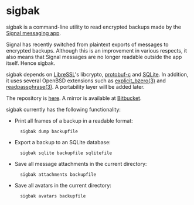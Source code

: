 sigbak
======

sigbak is a command-line utility to read encrypted backups made by the [Signal
messaging app][1].

Signal has recently switched from plaintext exports of messages to encrypted
backups. Although this is an improvement in various respects, it also means
that Signal messages are no longer readable outside the app itself. Hence
sigbak.

sigbak depends on [LibreSSL][2]'s libcrypto, [protobuf-c][3] and [SQLite][4].
In addition, it uses several OpenBSD extensions such as [explicit\_bzero(3)][5]
and [readpassphrase(3)][6]. A portability layer will be added later.

The repository is [here][7]. A mirror is available at [Bitbucket][8].

sigbak currently has the following functionality:

* Print all frames of a backup in a readable format:

    	sigbak dump backupfile

* Export a backup to an SQLite database:

    	sigbak sqlite backupfile sqlitefile

* Save all message attachments in the current directory:

    	sigbak attachments backupfile

* Save all avatars in the current directory:

    	sigbak avatars backupfile

[1]: https://www.signal.org/
[2]: https://www.libressl.org/
[3]: https://github.com/protobuf-c/protobuf-c
[4]: https://www.sqlite.org/
[5]: https://man.openbsd.org/explicit_bzero
[6]: https://man.openbsd.org/readpassphrase
[7]: https://www.kariliq.nl/hg/sigbak
[8]: https://bitbucket.org/tbvdm/sigbak
